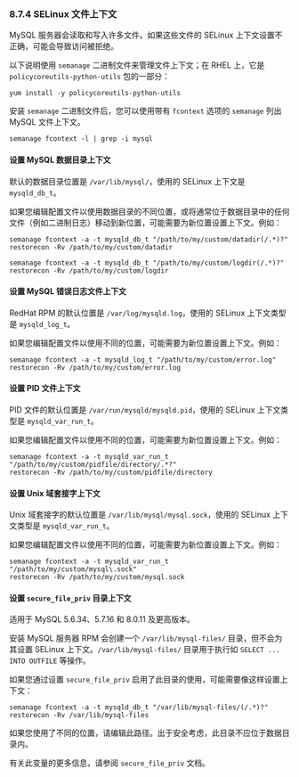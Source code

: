 ### 8.7.4 SELinux 文件上下文

MySQL 服务器会读取和写入许多文件。如果这些文件的 SELinux 上下文设置不正确，可能会导致访问被拒绝。

以下说明使用 `semanage` 二进制文件来管理文件上下文；在 RHEL 上，它是 `policycoreutils-python-utils` 包的一部分：

```shell
yum install -y policycoreutils-python-utils
```

安装 `semanage` 二进制文件后，您可以使用带有 `fcontext` 选项的 `semanage` 列出 MySQL 文件上下文。

```shell
semanage fcontext -l | grep -i mysql
```

#### 设置 MySQL 数据目录上下文

默认的数据目录位置是 `/var/lib/mysql/`，使用的 SELinux 上下文是 `mysqld_db_t`。

如果您编辑配置文件以使用数据目录的不同位置，或将通常位于数据目录中的任何文件（例如二进制日志）移动到新位置，可能需要为新位置设置上下文。例如：

```shell
semanage fcontext -a -t mysqld_db_t "/path/to/my/custom/datadir(/.*)?"
restorecon -Rv /path/to/my/custom/datadir

semanage fcontext -a -t mysqld_db_t "/path/to/my/custom/logdir(/.*)?"
restorecon -Rv /path/to/my/custom/logdir
```

#### 设置 MySQL 错误日志文件上下文

RedHat RPM 的默认位置是 `/var/log/mysqld.log`，使用的 SELinux 上下文类型是 `mysqld_log_t`。

如果您编辑配置文件以使用不同的位置，可能需要为新位置设置上下文。例如：

```shell
semanage fcontext -a -t mysqld_log_t "/path/to/my/custom/error.log"
restorecon -Rv /path/to/my/custom/error.log
```

#### 设置 PID 文件上下文

PID 文件的默认位置是 `/var/run/mysqld/mysqld.pid`，使用的 SELinux 上下文类型是 `mysqld_var_run_t`。

如果您编辑配置文件以使用不同的位置，可能需要为新位置设置上下文。例如：

```shell
semanage fcontext -a -t mysqld_var_run_t "/path/to/my/custom/pidfile/directory/.*?"
restorecon -Rv /path/to/my/custom/pidfile/directory
```

#### 设置 Unix 域套接字上下文

Unix 域套接字的默认位置是 `/var/lib/mysql/mysql.sock`，使用的 SELinux 上下文类型是 `mysqld_var_run_t`。

如果您编辑配置文件以使用不同的位置，可能需要为新位置设置上下文。例如：

```shell
semanage fcontext -a -t mysqld_var_run_t "/path/to/my/custom/mysql\.sock"
restorecon -Rv /path/to/my/custom/mysql.sock
```

#### 设置 `secure_file_priv` 目录上下文

适用于 MySQL 5.6.34、5.7.16 和 8.0.11 及更高版本。

安装 MySQL 服务器 RPM 会创建一个 `/var/lib/mysql-files/` 目录，但不会为其设置 SELinux 上下文。`/var/lib/mysql-files/` 目录用于执行如 `SELECT ... INTO OUTFILE` 等操作。

如果您通过设置 `secure_file_priv` 启用了此目录的使用，可能需要像这样设置上下文：

```shell
semanage fcontext -a -t mysqld_db_t "/var/lib/mysql-files/(/.*)?"
restorecon -Rv /var/lib/mysql-files
```

如果您使用了不同的位置，请编辑此路径。出于安全考虑，此目录不应位于数据目录内。

有关此变量的更多信息，请参阅 `secure_file_priv` 文档。